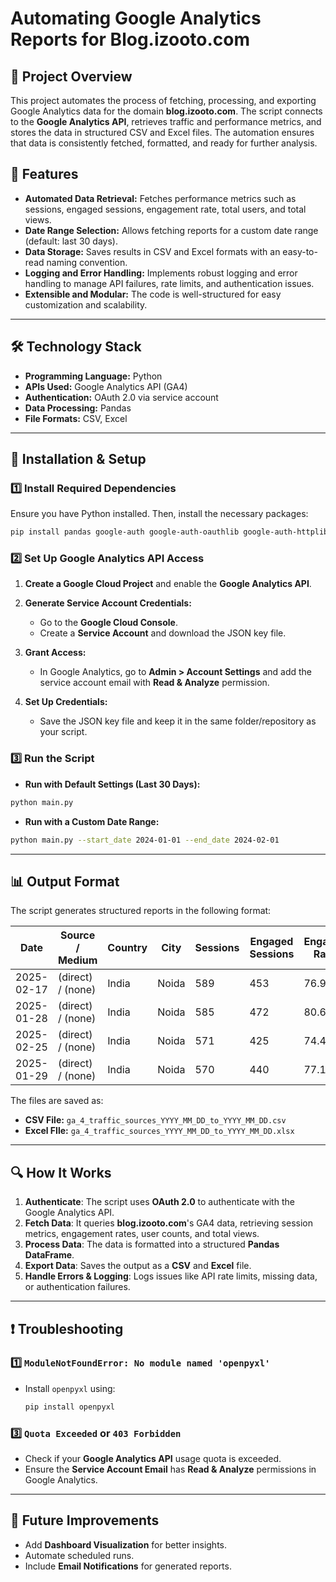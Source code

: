 # Automating Google Analytics Reports for Blog.izooto.com

## 📌 Project Overview
This project automates the process of fetching, processing, and exporting Google Analytics data for the domain **blog.izooto.com**. The script connects to the **Google Analytics API**, retrieves traffic and performance metrics, and stores the data in structured CSV and Excel files. The automation ensures that data is consistently fetched, formatted, and ready for further analysis.

## 🚀 Features
- **Automated Data Retrieval:** Fetches performance metrics such as sessions, engaged sessions, engagement rate, total users, and total views.
- **Date Range Selection:** Allows fetching reports for a custom date range (default: last 30 days).
- **Data Storage:** Saves results in CSV and Excel formats with an easy-to-read naming convention.
- **Logging and Error Handling:** Implements robust logging and error handling to manage API failures, rate limits, and authentication issues.
- **Extensible and Modular:** The code is well-structured for easy customization and scalability.

---

## 🛠️ Technology Stack
- **Programming Language:** Python
- **APIs Used:** Google Analytics API (GA4)
- **Authentication:** OAuth 2.0 via service account
- **Data Processing:** Pandas
- **File Formats:** CSV, Excel

---
## 🔧 Installation & Setup
### 1️⃣ Install Required Dependencies
Ensure you have Python installed. Then, install the necessary packages:
```bash
pip install pandas google-auth google-auth-oauthlib google-auth-httplib2 googleapiclient openpyxl
```


### 2️⃣ Set Up Google Analytics API Access
1. **Create a Google Cloud Project** and enable the **Google Analytics API**.
2. **Generate Service Account Credentials:**
   
   - Go to the **Google Cloud Console**.
   - Create a **Service Account** and download the JSON key file.
     
4. **Grant Access:**
   - In Google Analytics, go to **Admin > Account Settings** and add the service account email with **Read & Analyze** permission.
5. **Set Up Credentials:**
   - Save the JSON key file and keep it in the same folder/repository as your script.

     
### 3️⃣ Run the Script
- **Run with Default Settings (Last 30 Days):**
```bash
python main.py
```
- **Run with a Custom Date Range:**
```bash
python main.py --start_date 2024-01-01 --end_date 2024-02-01
```
---




## 📊 Output Format
The script generates structured reports in the following format:

| Date     | Source / Medium | Country | City  | Sessions | Engaged Sessions | Engagement Rate (%) | Total Users | Total Views |
|----------|---------------|---------|------|----------|----------------|------------------|------------|------------|
| 2025-02-17 | (direct) / (none) | India | Noida | 589 | 453 | 76.91 | 153 | 2889 |
| 2025-01-28 | (direct) / (none) | India | Noida | 585 | 472 | 80.68 | 164 | 3665 |
| 2025-02-25 | (direct) / (none) | India | Noida | 571 | 425 | 74.43 | 149 | 2859 |
| 2025-01-29 | (direct) / (none) | India | Noida | 570 | 440 | 77.19 | 158 | 3234 |

The files are saved as:
- **CSV File:** `ga_4_traffic_sources_YYYY_MM_DD_to_YYYY_MM_DD.csv`
- **Excel FIle:** `ga_4_traffic_sources_YYYY_MM_DD_to_YYYY_MM_DD.xlsx`

---



## 🔍 How It Works
1. **Authenticate**: The script uses **OAuth 2.0** to authenticate with the Google Analytics API.
2. **Fetch Data**: It queries **blog.izooto.com**'s GA4 data, retrieving session metrics, engagement rates, user counts, and total views.
3. **Process Data**: The data is formatted into a structured **Pandas DataFrame**.
4. **Export Data**: Saves the output as a **CSV** and **Excel** file.
5. **Handle Errors & Logging**: Logs issues like API rate limits, missing data, or authentication failures.


---


## ❗ Troubleshooting
### 1️⃣ `ModuleNotFoundError: No module named 'openpyxl'`
- Install `openpyxl` using:
  ```bash
  pip install openpyxl
  ```

### 3️⃣ `Quota Exceeded` or `403 Forbidden`
- Check if your **Google Analytics API** usage quota is exceeded.
- Ensure the **Service Account Email** has **Read & Analyze** permissions in Google Analytics.

---

## 📌 Future Improvements
- Add **Dashboard Visualization** for better insights.
- Automate scheduled runs.
- Include **Email Notifications** for generated reports.


